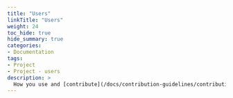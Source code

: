 ```yaml
---
title: "Users"
linkTitle: "Users"
weight: 24
toc_hide: true
hide_summary: true
categories: 
- Documentation
tags:
- Project
- Project - users
description: >
  How you use and [contribute](/docs/contribution-guidelines/contribution-types/) to ready4 will depend on the type of work you do.
---
```


